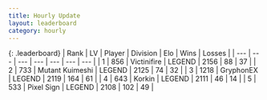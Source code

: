 ```yaml
---
title: Hourly Update
layout: leaderboard
category: hourly
---
```


{: .leaderboard}
| Rank | LV | Player | Division | Elo | Wins | Losses |
| --- | --- | --- | --- | --- | --- | --- |
| <span data-change="0">1</span> | 856 | <span title="ID: 112242">Victinifire</span> | LEGEND | <span data-change="0">2156</span> | <span data-change="0">88</span> | <span data-change="0">37</span> |
| <span data-change="0">2</span> | 733 | <span title="ID: 520098">Mutant Kuimeshi</span> | LEGEND | <span data-change="0">2125</span> | <span data-change="0">74</span> | <span data-change="0">32</span> |
| <span data-change="1">3</span> | 1218 | <span title="ID: 315148">GryphonEX</span> | LEGEND | <span data-change="0">2119</span> | <span data-change="0">164</span> | <span data-change="0">61</span> |
| <span data-change="-1">4</span> | 643 | <span title="ID: 31847">Korkin</span> | LEGEND | <span data-change="-12">2111</span> | <span data-change="0">46</span> | <span data-change="1">14</span> |
| <span data-change="0">5</span> | 533 | <span title="ID: 568882">Pixel Sign</span> | LEGEND | <span data-change="0">2108</span> | <span data-change="0">102</span> | <span data-change="0">49</span> |